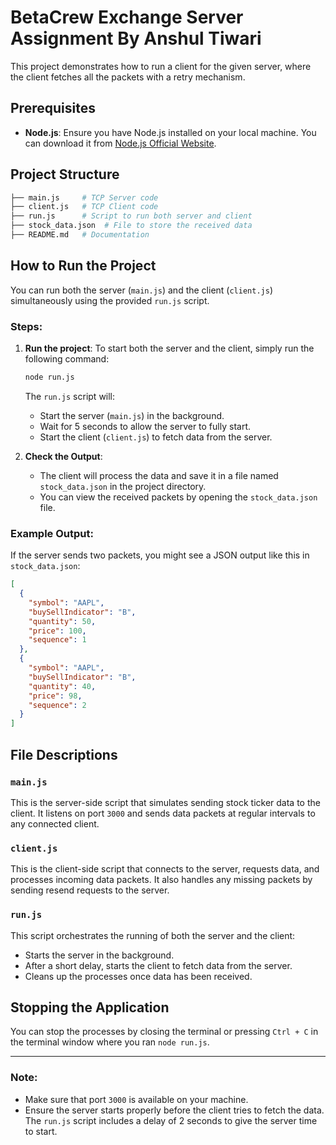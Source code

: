 
# BetaCrew Exchange Server Assignment By Anshul Tiwari

This project demonstrates how to run a client for the given server, where the client fetches all the packets with a retry mechanism.

## Prerequisites

- **Node.js**: Ensure you have Node.js installed on your local machine. You can download it from [Node.js Official Website](https://nodejs.org/).

## Project Structure

```bash
├── main.js     # TCP Server code
├── client.js   # TCP Client code
├── run.js      # Script to run both server and client
├── stock_data.json  # File to store the received data
├── README.md   # Documentation
```

## How to Run the Project

You can run both the server (`main.js`) and the client (`client.js`) simultaneously using the provided `run.js` script.

### Steps:

1. **Run the project**:
   To start both the server and the client, simply run the following command:

   ```bash
   node run.js
   ```

   The `run.js` script will:
   - Start the server (`main.js`) in the background.
   - Wait for 5 seconds to allow the server to fully start.
   - Start the client (`client.js`) to fetch data from the server.

2. **Check the Output**:
   - The client will process the data and save it in a file named `stock_data.json` in the project directory.
   - You can view the received packets by opening the `stock_data.json` file.

### Example Output:

If the server sends two packets, you might see a JSON output like this in `stock_data.json`:

```json
[
  {
    "symbol": "AAPL",
    "buySellIndicator": "B",
    "quantity": 50,
    "price": 100,
    "sequence": 1
  },
  {
    "symbol": "AAPL",
    "buySellIndicator": "B",
    "quantity": 40,
    "price": 98,
    "sequence": 2
  }
]
```

## File Descriptions

### `main.js`

This is the server-side script that simulates sending stock ticker data to the client. It listens on port `3000` and sends data packets at regular intervals to any connected client.

### `client.js`

This is the client-side script that connects to the server, requests data, and processes incoming data packets. It also handles any missing packets by sending resend requests to the server.

### `run.js`

This script orchestrates the running of both the server and the client:
- Starts the server in the background.
- After a short delay, starts the client to fetch data from the server.
- Cleans up the processes once data has been received.

## Stopping the Application

You can stop the processes by closing the terminal or pressing `Ctrl + C` in the terminal window where you ran `node run.js`.

---

### Note:

- Make sure that port `3000` is available on your machine.
- Ensure the server starts properly before the client tries to fetch the data. The `run.js` script includes a delay of 2 seconds to give the server time to start.
    